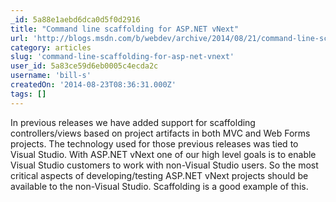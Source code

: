 ```yaml
---
_id: 5a88e1aebd6dca0d5f0d2916
title: "Command line scaffolding for ASP.NET vNext"
url: 'http://blogs.msdn.com/b/webdev/archive/2014/08/21/command-line-scaffolding-for-asp-net-vnext.aspx'
category: articles
slug: 'command-line-scaffolding-for-asp-net-vnext'
user_id: 5a83ce59d6eb0005c4ecda2c
username: 'bill-s'
createdOn: '2014-08-23T08:36:31.000Z'
tags: []
---
```


In previous releases we have added support for scaffolding controllers/views based on project artifacts in both MVC and Web Forms projects. The technology used for those previous releases was tied to Visual Studio. With ASP.NET vNext one of our high level goals is to enable Visual Studio customers to work with non-Visual Studio users. So the most critical aspects of developing/testing ASP.NET vNext projects should be available to the non-Visual Studio. Scaffolding is a good example of this.
